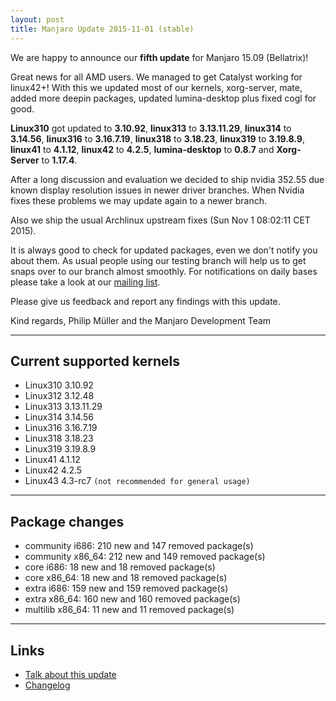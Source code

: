 ```yaml
---
layout: post
title: Manjaro Update 2015-11-01 (stable)
---
```


We are happy to announce our **fifth update** for Manjaro 15.09 (Bellatrix)!

Great news for all AMD users. We managed to get Catalyst working for linux42+! With this we updated most of our kernels, xorg-server, mate, added more deepin packages, updated lumina-desktop plus fixed cogl for good.
 
**Linux310** got updated to **3.10.92**, **linux313** to **3.13.11.29**, **linux314** to **3.14.56**, **linux316** to **3.16.7.19**, **linux318** to **3.18.23**, **linux319** to **3.19.8.9**, **linux41** to **4.1.12**, **linux42** to **4.2.5**, **lumina-desktop** to **0.8.7** and **Xorg-Server** to **1.17.4**.

After a long discussion and evaluation we decided to ship nvidia 352.55 due known display resolution issues in newer driver branches. When Nvidia fixes these problems we may update again to a newer branch.

Also we ship the usual Archlinux upstream fixes (Sun Nov 1 08:02:11 CET 2015).

It is always good to check for updated packages, even we don't notify you about them. As usual people using our testing branch will help us to get snaps over to our branch almost smoothly. For notifications on daily bases please take a look at our [mailing list](https://lists.manjaro.org/pipermail/manjaro-packages/).

Please give us feedback and report any findings with this update.

Kind regards,
Philip Müller and the Manjaro Development Team

----

## Current supported kernels

* Linux310 3.10.92
* Linux312 3.12.48
* Linux313 3.13.11.29
* Linux314 3.14.56
* Linux316 3.16.7.19
* Linux318 3.18.23
* Linux319 3.19.8.9
* Linux41  4.1.12
* Linux42  4.2.5
* Linux43  4.3-rc7 `(not recommended for general usage)`

----

## Package changes

* community i686:  210 new and 147 removed package(s)
* community x86_64:  212 new and 149 removed package(s)
* core i686:  18 new and 18 removed package(s)
* core x86_64:  18 new and 18 removed package(s)
* extra i686:  159 new and 159 removed package(s)
* extra x86_64:  160 new and 160 removed package(s)
* multilib x86_64:  11 new and 11 removed package(s)

----

## Links

* [Talk about this update](https://forum.manjaro.org/index.php?topic=27940.0)
* [Changelog](https://lists.manjaro.org/pipermail/manjaro-packages/Week-of-Mon-20151026/004771.html)
